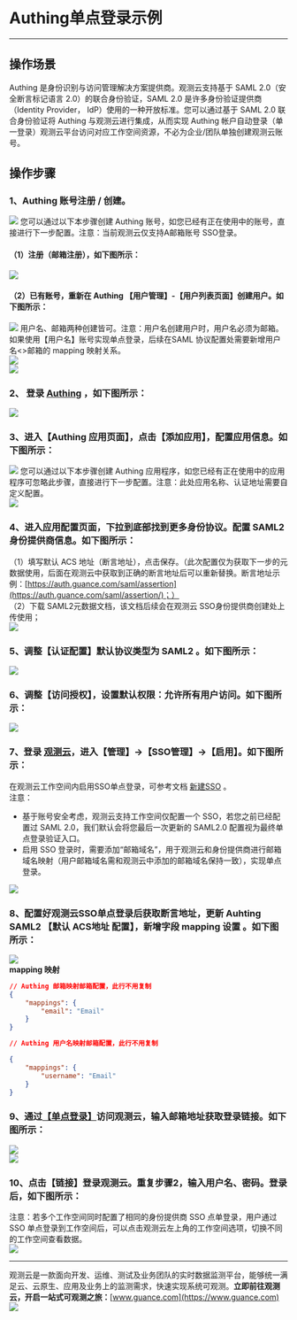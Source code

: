 # Authing单点登录示例
---

## 操作场景
Authing 是身份识别与访问管理解决方案提供商。观测云支持基于 SAML 2.0（安全断言标记语言 2.0）的联合身份验证，SAML 2.0 是许多身份验证提供商（Identity Provider， IdP）使用的一种开放标准。您可以通过基于 SAML 2.0 联合身份验证将 Authing 与观测云进行集成，从而实现 Authing 帐户自动登录（单一登录）观测云平台访问对应工作空间资源，不必为企业/团队单独创建观测云账号。

## 操作步骤

### 1、Authing 账号注册 / 创建。
![](../img/03_authing_01.png) 您可以通过以下本步骤创建 Authing 账号，如您已经有正在使用中的账号，直接进行下一步配置。注意：当前观测云仅支持A邮箱账号 SSO登录。

#### （1）注册（邮箱注册），如下图所示：
![](../img/03_authing_02.png)

#### （2）已有账号，重新在 Authing 【用户管理】-【用户列表页面】创建用户。如下图所示：
![](../img/03_authing_01.png) 用户名、邮箱两种创建皆可。注意：用户名创建用户时，用户名必须为邮箱。如果使用【用户名】账号实现单点登录，后续在SAML 协议配置处需要新增用户名<>邮箱的 mapping 映射关系。<br />![](../img/03_authing_03.png)<br />![](../img/03_authing_04.png)


### 2、 登录 [Authing](https://www.authing.cn) ，如下图所示：

![](../img/03_authing_05.png)

### 3、进入【Authing 应用页面】，点击【添加应用】，配置应用信息。如下图所示：

![](../img/03_authing_01.png) 您可以通过以下本步骤创建 Authing 应用程序，如您已经有正在使用中的应用程序可忽略此步骤，直接进行下一步配置。注意：此处应用名称、认证地址需要自定义配置。<br />![](../img/03_authing_06.png)

### 4、进入应用配置页面，下拉到底部找到更多身份协议。配置 SAML2 身份提供商信息。如下图所示：

（1）填写默认 ACS 地址（断言地址），点击保存。（此次配置仅为获取下一步的元数据使用，后面在观测云中获取到正确的断言地址后可以重新替换。断言地址示例：[https://auth.guance.com/saml/assertion](https://auth.guance.com/saml/assertion/)；）<br />（2）下载 SAML2元数据文档，该文档后续会在观测云 SSO身份提供商创建处上传使用；<br />![](../img/03_authing_07.png)

### 5、调整【认证配置】默认协议类型为 SAML2 。如下图所示：

![](../img/03_authing_08.png)

### 6、调整【访问授权】，设置默认权限：允许所有用户访问。如下图所示：

![](../img/03_authing_09.png)

### 7、登录 [观测云](https://console.guance.com)，进入【管理】->【SSO管理】->【启用】。如下图所示：

在观测云工作空间内启用SSO单点登录，可参考文档 [新建SSO](./17-工作空间管理/06-SSO管理.md) 。<br />注意：

- 基于账号安全考虑，观测云支持工作空间仅配置一个 SSO，若您之前已经配置过 SAML 2.0，我们默认会将您最后一次更新的 SAML2.0 配置视为最终单点登录验证入口。
- 启用 SSO 登录时，需要添加“邮箱域名”，用于观测云和身份提供商进行邮箱域名映射（用户邮箱域名需和观测云中添加的邮箱域名保持一致），实现单点登录。

![](../img/03_authing_10.png)

### 8、配置好观测云SSO单点登录后获取断言地址，更新 Auhting SAML2 【默认 ACS地址 配置】，新增字段 mapping 设置 。如下图所示：

![](../img/03_authing_11.png)<br />**mapping 映射**

```json
// Authing 邮箱映射邮箱配置，此行不用复制
{
    "mappings": {
        "email": "Email"
    }
}

// Authing 用户名映射邮箱配置，此行不用复制

{
    "mappings": {
        "username": "Email"
    }
}
```


### 9、通过[【单点登录】](https://auth.guance.com/login/sso)访问观测云，输入邮箱地址获取登录链接。如下图所示：

![](../img/03_authing_12.png)<br />![](../img/03_authing_13.png)

### 10、点击【链接】登录观测云。重复步骤2，输入用户名、密码。登录后，如下图所示：

注意：若多个工作空间同时配置了相同的身份提供商 SSO 点单登录，用户通过 SSO 单点登录到工作空间后，可以点击观测云左上角的工作空间选项，切换不同的工作空间查看数据。<br />![](../img/03_authing_14.png)


---

观测云是一款面向开发、运维、测试及业务团队的实时数据监测平台，能够统一满足云、云原生、应用及业务上的监测需求，快速实现系统可观测。**立即前往观测云，开启一站式可观测之旅：**[www.guance.com](https://www.guance.com)<br />![](../img/logo_2.png)
